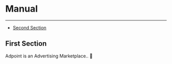 # Manual

---

- [Second Section](#section-2)

<a name="section-2"></a>
## First Section

Adpoint is an Advertising Marketplace.. 🦊